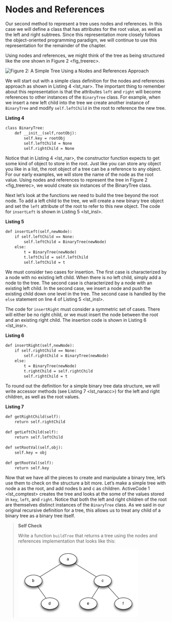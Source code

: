 Nodes and References
====================

Our second method to represent a tree uses nodes and references. In this
case we will define a class that has attributes for the root value, as
well as the left and right subtrees. Since this representation more
closely follows the object-oriented programming paradigm, we will
continue to use this representation for the remainder of the chapter.

Using nodes and references, we might think of the tree as being
structured like the one shown in Figure 2 &lt;fig\_treerec&gt;.

![Figure 2: A Simple Tree Using a Nodes and References
Approach](Figures/treerecs.png)

We will start out with a simple class definition for the nodes and
references approach as shown in Listing 4 &lt;lst\_nar&gt;. The
important thing to remember about this representation is that the
attributes `left` and `right` will become references to other instances
of the `BinaryTree` class. For example, when we insert a new left child
into the tree we create another instance of `BinaryTree` and modify
`self.leftChild` in the root to reference the new tree.

**Listing 4**

    class BinaryTree:
        def __init__(self,rootObj):
            self.key = rootObj
            self.leftChild = None
            self.rightChild = None

Notice that in Listing 4 &lt;lst\_nar&gt;, the constructor function
expects to get some kind of object to store in the root. Just like you
can store any object you like in a list, the root object of a tree can
be a reference to any object. For our early examples, we will store the
name of the node as the root value. Using nodes and references to
represent the tree in Figure 2 &lt;fig\_treerec&gt;, we would create six
instances of the BinaryTree class.

Next let’s look at the functions we need to build the tree beyond the
root node. To add a left child to the tree, we will create a new binary
tree object and set the `left` attribute of the root to refer to this
new object. The code for `insertLeft` is shown in
Listing 5 &lt;lst\_insl&gt;.

**Listing 5**

    def insertLeft(self,newNode):
        if self.leftChild == None:
            self.leftChild = BinaryTree(newNode)
        else:  
            t = BinaryTree(newNode)
            t.leftChild = self.leftChild
            self.leftChild = t

We must consider two cases for insertion. The first case is
characterized by a node with no existing left child. When there is no
left child, simply add a node to the tree. The second case is
characterized by a node with an existing left child. In the second case,
we insert a node and push the existing child down one level in the tree.
The second case is handled by the `else` statement on line 4 of
Listing 5 &lt;lst\_insl&gt;.

The code for `insertRight` must consider a symmetric set of cases. There
will either be no right child, or we must insert the node between the
root and an existing right child. The insertion code is shown in
Listing 6 &lt;lst\_insr&gt;.

**Listing 6**

    def insertRight(self,newNode):
        if self.rightChild == None:
            self.rightChild = BinaryTree(newNode)
        else:
            t = BinaryTree(newNode)
            t.rightChild = self.rightChild
            self.rightChild = t

To round out the definition for a simple binary tree data structure, we
will write accessor methods (see Listing 7 &lt;lst\_naracc&gt;) for the
left and right children, as well as the root values.

**Listing 7**

    def getRightChild(self):
        return self.rightChild

    def getLeftChild(self):
        return self.leftChild

    def setRootVal(self,obj):
        self.key = obj

    def getRootVal(self):
        return self.key

Now that we have all the pieces to create and manipulate a binary tree,
let’s use them to check on the structure a bit more. Let’s make a simple
tree with node a as the root, and add nodes b and c as children.
ActiveCode 1 &lt;lst\_comptest&gt; creates the tree and looks at the
some of the values stored in `key`, `left`, and `right`. Notice that
both the left and right children of the root are themselves distinct
instances of the `BinaryTree` class. As we said in our original
recursive definition for a tree, this allows us to treat any child of a
binary tree as a binary tree itself.

> **Self Check**
>
> Write a function `buildTree` that returns a tree using the nodes and
> references implementation that looks like this:
>
> ![image](Figures/tree_ex.png)
